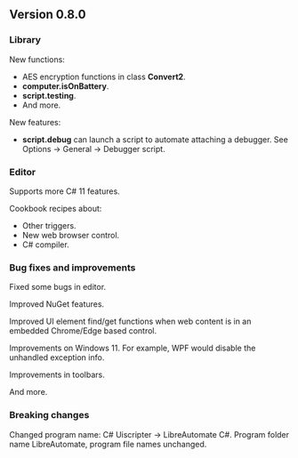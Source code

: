 ﻿## Version 0.8.0

### Library
New functions:
- AES encryption functions in class **Convert2**.
- **computer.isOnBattery**.
- **script.testing**.
- And more.

New features:
- **script.debug** can launch a script to automate attaching a debugger. See Options -> General -> Debugger script.


### Editor
Supports more C# 11 features.

Cookbook recipes about:
- Other triggers.
- New web browser control.
- C# compiler.


### Bug fixes and improvements
Fixed some bugs in editor.

Improved NuGet features.

Improved UI element find/get functions when web content is in an embedded Chrome/Edge based control.

Improvements on Windows 11. For example, WPF would disable the unhandled exception info.

Improvements in toolbars.

And more.


### Breaking changes
Changed program name: C# Uiscripter -> LibreAutomate C#. Program folder name LibreAutomate, program file names unchanged.
